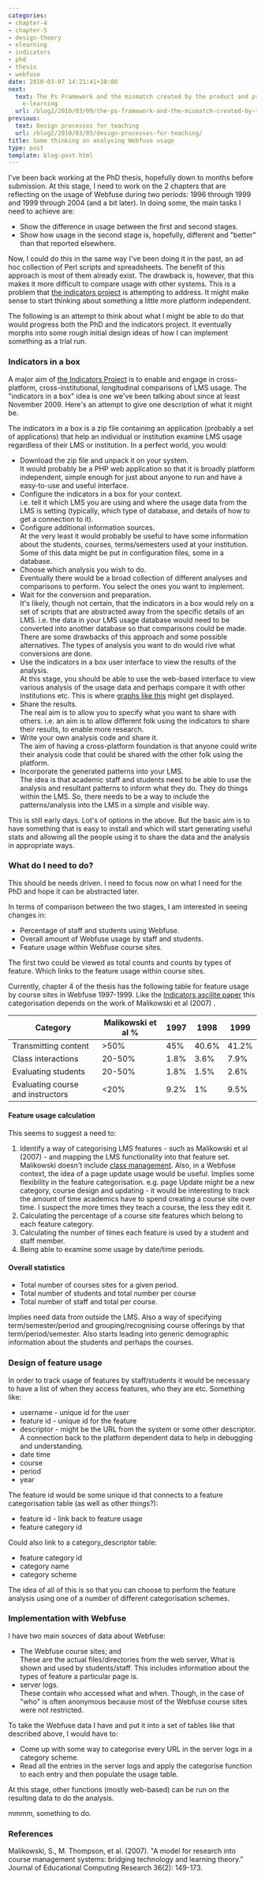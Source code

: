 ```yaml
---
categories:
- chapter-4
- chapter-5
- design-theory
- elearning
- indicators
- phd
- thesis
- webfuse
date: 2010-03-07 14:21:41+10:00
next:
  text: The Ps Framework and the mismatch created by the product and process of industrial
    e-learning
  url: /blog2/2010/03/09/the-ps-framework-and-the-mismatch-created-by-the-product-and-process-of-industrial-e-learning/
previous:
  text: Design processes for teaching
  url: /blog2/2010/03/05/design-processes-for-teaching/
title: Some thinking on analysing Webfuse usage
type: post
template: blog-post.html
---
```

I've been back working at the PhD thesis, hopefully down to months before submission. At this stage, I need to work on the 2 chapters that are reflecting on the usage of Webfuse during two periods: 1996 through 1999 and 1999 through 2004 (and a bit later). In doing some, the main tasks I need to achieve are:

- Show the difference in usage between the first and second stages.
- Show how usage in the second stage is, hopefully, different and "better" than that reported elsewhere.

Now, I could do this in the same way I've been doing it in the past, an ad hoc collection of Perl scripts and spreadsheets. The benefit of this approach is most of them already exist. The drawback is, however, that this makes it more difficult to compare usage with other systems. This is a problem that [the indicators project](http://indicatorsproject.wordpress.com/) is attempting to address. It might make sense to start thinking about something a little more platform independent.

The following is an attempt to think about what I might be able to do that would progress both the PhD and the indicators project. It eventually morphs into some rough initial design ideas of how I can implement something as a trial run.

### Indicators in a box

A major aim of [the Indicators Project](http://indicatorsproject.wordpress.com/) is to enable and engage in cross-platform, cross-institutional, longitudinal comparisons of LMS usage. The "indicators in a box" idea is one we've been talking about since at least November 2009. Here's an attempt to give one description of what it might be.

The indicators in a box is a zip file containing an application (probably a set of applications) that help an individual or institution examine LMS usage regardless of their LMS or institution. In a perfect world, you would:

- Download the zip file and unpack it on your system.  
    It would probably be a PHP web application so that it is broadly platform independent, simple enough for just about anyone to run and have a easy-to-use and useful interface.
- Configure the indicators in a box for your context.  
    i.e. tell it which LMS you are using and where the usage data from the LMS is setting (typically, which type of database, and details of how to get a connection to it).
- Configure additional information sources.  
    At the very least it would probably be useful to have some information about the students, courses, terms/semesters used at your institution. Some of this data might be put in configuration files, some in a database.
- Choose which analysis you wish to do.  
    Eventually there would be a broad collection of different analyses and comparisons to perform. You select the ones you want to implement.
- Wait for the conversion and preparation.  
    It's likely, though not certain, that the indicators in a box would rely on a set of scripts that are abstracted away from the specific details of an LMS. i.e. the data in your LMS usage database would need to be converted into another database so that comparisons could be made. There are some drawbacks of this approach and some possible alternatives. The types of analysis you want to do would rive what conversions are done.
- Use the indicators in a box user interface to view the results of the analysis.  
    At this stage, you should be able to use the web-based interface to view various analysis of the usage data and perhaps compare it with other institutions etc. This is where [graphs like this](http://www.flickr.com/photos/david_jones/4037668923/in/set-72157608613577424/) might get displayed.
- Share the results.  
    The real aim is to allow you to specify what you want to share with others. i.e. an aim is to allow different folk using the indicators to share their results, to enable more research.
- Write your own analysis code and share it.  
    The aim of having a cross-platform foundation is that anyone could write their analysis code that could be shared with the other folk using the platform.
- Incorporate the generated patterns into your LMS.  
    The idea is that academic staff and students need to be able to use the analysis and resultant patterns to inform what they do. They do things within the LMS. So, there needs to be a way to include the patterns/analysis into the LMS in a simple and visible way.

This is still early days. Lot's of options in the above. But the basic aim is to have something that is easy to install and which will start generating useful stats and allowing all the people using it to share the data and the analysis in appropriate ways.

### What do I need to do?

This should be needs driven. I need to focus now on what I need for the PhD and hope it can be abstracted later.

In terms of comparison between the two stages, I am interested in seeing changes in:

- Percentage of staff and students using Webfuse.
- Overall amount of Webfuse usage by staff and students.
- Feature usage within Webfuse course sites.

The first two could be viewed as total counts and counts by types of feature. Which links to the feature usage within course sites.

Currently, chapter 4 of the thesis has the following table for feature usage by course sites in Webfuse 1997-1999. Like the [Indicators ascilite paper](http://indicatorsproject.wordpress.com/2009/10/09/the-indicators-project-identifying-effective-learning-adoption-activity-grades-and-external-factors/) this categorisation depends on the work of Malikowski et al (2007) .

| Category | Malikowski et al % | 1997 | 1998 | 1999 |
| --- | --- | --- | --- | --- |
| Transmitting content | \>50% | 45% | 40.6% | 41.2% |
| Class interactions | 20-50% | 1.8% | 3.6% | 7.9% |
| Evaluating students | 20-50% | 1.8% | 1.5% | 2.6% |
| Evaluating course and instructors | <20% | 9.2% | 1% | 9.5% |

#### Feature usage calculation

This seems to suggest a need to:

1. Identify a way of categorising LMS features - such as Malikowski et al (2007) - and mapping the LMS functionality into that feature set.  
    Malikowski doesn't include [class management](/blog2/publications/class-management-the-forgotten-task/). Also, in a Webfuse context, the idea of a page update usage would be useful. Implies some flexibility in the feature categorisation. e.g. page Update might be a new category, course design and updating - it would be interesting to track the amount of time academics have to spend creating a course site over time. I suspect the more times they teach a course, the less they edit it.
2. Calculating the percentage of a course site features which belong to each feature category.
3. Calculating the number of times each feature is used by a student and staff member.
4. Being able to examine some usage by date/time periods.

#### Overall statistics

- Total number of courses sites for a given period.
- Total number of students and total number per course
- Total number of staff and total per course.

Implies need data from outside the LMS. Also a way of specifying term/semester/period and grouping/recognising course offerings by that term/period/semester. Also starts leading into generic demographic information about the students and perhaps the courses.

### Design of feature usage

In order to track usage of features by staff/students it would be necessary to have a list of when they access features, who they are etc. Something like:

- username - unique id for the user
- feature id - unique id for the feature
- descriptor - might be the URL from the system or some other descriptor. A connection back to the platform dependent data to help in debugging and understanding.
- date time
- course
- period
- year

The feature id would be some unique id that connects to a feature categorisation table (as well as other things?):

- feature id - link back to feature usage
- feature category id

Could also link to a category\_descriptor table:

- feature category id
- category name
- category scheme

The idea of all of this is so that you can choose to perform the feature analysis using one of a number of different categorisation schemes.

### Implementation with Webfuse

I have two main sources of data about Webfuse:

- The Webfuse course sites; and  
    These are the actual files/directories from the web server, What is shown and used by students/staff. This includes information about the types of feature a particular page is.
- server logs.  
    These contain who accessed what and when. Though, in the case of "who" is often anonymous because most of the Webfuse course sites were not restricted.

To take the Webfuse data I have and put it into a set of tables like that described above, I would have to:

- Come up with some way to categorise every URL in the server logs in a category scheme.
- Read all the entries in the server logs and apply the categorise function to each entry and then populate the usage table.

At this stage, other functions (mostly web-based) can be run on the resulting data to do the analysis.

mmmm, something to do.

### References

Malikowski, S., M. Thompson, et al. (2007). "A model for research into course management systems: bridging technology and learning theory." Journal of Educational Computing Research 36(2): 149-173.